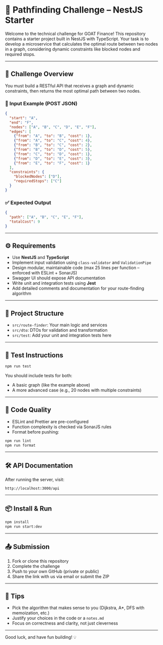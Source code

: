 # 🧠 Pathfinding Challenge – NestJS Starter

Welcome to the technical challenge for GOAT Finance! This repository contains a starter project built in NestJS with TypeScript. Your task is to develop a microservice that calculates the optimal route between two nodes in a graph, considering dynamic constraints like blocked nodes and required stops.

---

## 🚀 Challenge Overview

You must build a RESTful API that receives a graph and dynamic constraints, then returns the most optimal path between two nodes.

### 🔄 Input Example (POST JSON)
```json
{
  "start": "A",
  "end": "F",
  "nodes": ["A", "B", "C", "D", "E", "F"],
  "edges": [
    {"from": "A", "to": "B", "cost": 1},
    {"from": "A", "to": "C", "cost": 4},
    {"from": "B", "to": "C", "cost": 2},
    {"from": "B", "to": "D", "cost": 5},
    {"from": "C", "to": "D", "cost": 1},
    {"from": "D", "to": "E", "cost": 3},
    {"from": "E", "to": "F", "cost": 1}
  ],
  "constraints": {
    "blockedNodes": ["D"],
    "requiredStops": ["C"]
  }
}
```

### ✅ Expected Output
```json
{
  "path": ["A", "B", "C", "E", "F"],
  "totalCost": 9
}
```

---

## ⚙️ Requirements

- Use **NestJS** and **TypeScript**
- Implement input validation using `class-validator` and `ValidationPipe`
- Design modular, maintainable code (max 25 lines per function – enforced with ESLint + SonarJS)
- Swagger UI should expose API documentation
- Write unit and integration tests using **Jest**
- Add detailed comments and documentation for your route-finding algorithm

---

## 📁 Project Structure

- `src/route-finder`: Your main logic and services
- `src/dto`: DTOs for validation and transformation
- `src/test`: Add your unit and integration tests here

---

## 🧪 Test Instructions

```bash
npm run test
```

You should include tests for both:
- A basic graph (like the example above)
- A more advanced case (e.g., 20 nodes with multiple constraints)

---

## 🧼 Code Quality

- ESLint and Prettier are pre-configured
- Function complexity is checked via SonarJS rules
- Format before pushing:

```bash
npm run lint
npm run format
```

---

## 🛠 API Documentation

After running the server, visit:

```
http://localhost:3000/api
```

---

## 📦 Install & Run

```bash
npm install
npm run start:dev
```

---

## 📤 Submission

1. Fork or clone this repository
2. Complete the challenge
3. Push to your own GitHub (private or public)
4. Share the link with us via email or submit the ZIP

---

## 🧠 Tips

- Pick the algorithm that makes sense to you (Dijkstra, A*, DFS with memoization, etc.)
- Justify your choices in the code or a `notes.md`
- Focus on correctness and clarity, not just cleverness

---

Good luck, and have fun building! 💡
